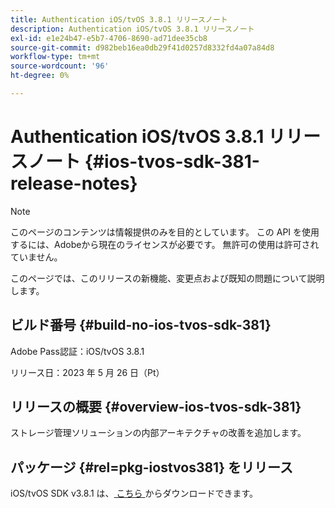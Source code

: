 ```yaml
---
title: Authentication iOS/tvOS 3.8.1 リリースノート
description: Authentication iOS/tvOS 3.8.1 リリースノート
exl-id: e1e24b47-e5b7-4706-8690-ad71dee35cb8
source-git-commit: d982beb16ea0db29f41d0257d8332fd4a07a84d8
workflow-type: tm+mt
source-wordcount: '96'
ht-degree: 0%

---
```


# Authentication iOS/tvOS 3.8.1 リリースノート {#ios-tvos-sdk-381-release-notes}

>[!NOTE]
>
>このページのコンテンツは情報提供のみを目的としています。 この API を使用するには、Adobeから現在のライセンスが必要です。 無許可の使用は許可されていません。

このページでは、このリリースの新機能、変更点および既知の問題について説明します。

## ビルド番号 {#build-no-ios-tvos-sdk-381}

Adobe Pass認証：iOS/tvOS 3.8.1

リリース日：2023 年 5 月 26 日（Pt）



## リリースの概要 {#overview-ios-tvos-sdk-381}

ストレージ管理ソリューションの内部アーキテクチャの改善を追加します。

## パッケージ {#rel=pkg-iostvos381} をリリース

iOS/tvOS SDK v3.8.1 は、[ こちら ](https://tve.zendesk.com/hc/en-us/articles/204963209) からダウンロードできます。
